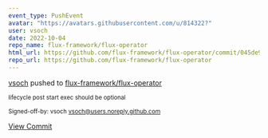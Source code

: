 ```yaml
---
event_type: PushEvent
avatar: "https://avatars.githubusercontent.com/u/814322?"
user: vsoch
date: 2022-10-04
repo_name: flux-framework/flux-operator
html_url: https://github.com/flux-framework/flux-operator/commit/045de90049e4e8f734393932c720561457d3b360
repo_url: https://github.com/flux-framework/flux-operator
---
```


<a href='https://github.com/vsoch' target='_blank'>vsoch</a> pushed to <a href='https://github.com/flux-framework/flux-operator' target='_blank'>flux-framework/flux-operator</a>

<small>lifecycle post start exec should be optional

Signed-off-by: vsoch <vsoch@users.noreply.github.com></small>

<a href='https://github.com/flux-framework/flux-operator/commit/045de90049e4e8f734393932c720561457d3b360' target='_blank'>View Commit</a>